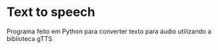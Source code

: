# Text to speech
Programa feito em Python para converter texto para áudio utilizando a biblioteca gTTS
